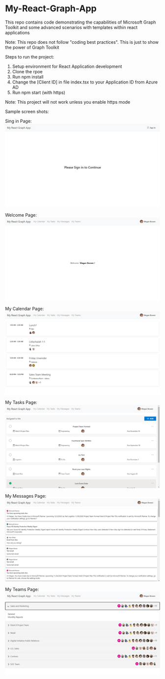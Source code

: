 # My-React-Graph-App
This repo contains code demonstrating the capabilities of Microsoft Graph Toolkit and some advanced scenarios with templates within react applications

Note: This repo does not follow "coding best practices". This is just to show the power of Graph Toolkit

Steps to run the project:
1. Setup environment for React Application development
2. Clone the rpoe
3. Run npm install
4. Change the [Client ID] in file index.tsx to your Application ID from Azure AD
5. Run npm start (with https)

Note: This project will not work unless you enable https mode

Sample screen shots:

Sing in Page:
<kbd><img src="/images/SignIn.JPG"></kbd>

Welcome Page:
<kbd><img src="/images/Welcome.JPG"></kbd>

My Calendar Page:
<kbd><img src="/images/MyCalendar.JPG"></kbd>

My Tasks Page:
<kbd><img src="/images/MyTasks.JPG"></kbd>

My Messages Page:
<kbd><img src="/images/MyMessages.JPG"></kbd>

My Teams Page:
<kbd><img src="/images/MyTeams.JPG"></kbd>
